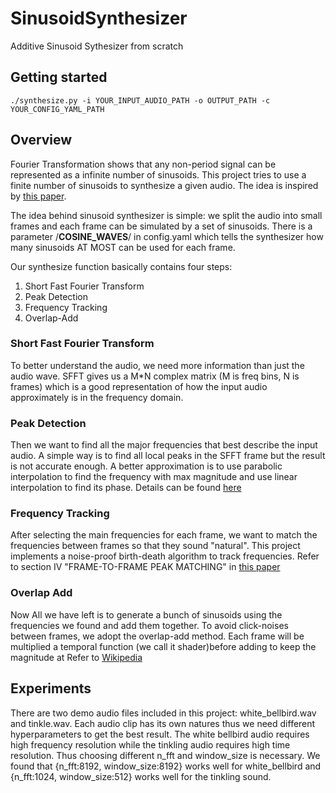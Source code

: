 # SinusoidSynthesizer
Additive Sinusoid Sythesizer from scratch



## Getting started
    ./synthesize.py -i YOUR_INPUT_AUDIO_PATH -o OUTPUT_PATH -c YOUR_CONFIG_YAML_PATH


## Overview

Fourier Transformation shows that any non-period signal can be represented as a infinite number of sinusoids. This project tries to use a finite number of sinusoids to synthesize a given audio. The idea is inspired by [this paper](https://ieeexplore.ieee.org/stamp/stamp.jsp?tp=&arnumber=1164910&tag=1).

The idea behind sinusoid synthesizer is simple: we split the audio into small frames and each frame can be simulated by a set of sinusoids. There is a parameter /**COSINE_WAVES**/ in config.yaml which tells the synthesizer how many sinusoids AT MOST can be used for each frame.

Our synthesize function basically contains four steps:
1. Short Fast Fourier Transform
2. Peak Detection
3. Frequency Tracking
4. Overlap-Add

### Short Fast Fourier Transform
To better understand the audio, we need more information than just the audio wave. SFFT gives us a M*N complex matrix (M is freq bins, N is frames) which is a good representation of how the input audio approximately is in the frequency domain.

### Peak Detection
Then we want to find all the major frequencies that best describe the input audio. A simple way is to find all local peaks in the SFFT frame but the result is not accurate enough. A better approximation is to use parabolic interpolation to find the frequency with max magnitude and use linear interpolation to find its phase. Details can be found [here](https://ccrma.stanford.edu/~jos/parshl/Peak_Detection_Steps_3.html)

### Frequency Tracking
After selecting the main frequencies for each frame, we want to match the frequencies between frames so that they sound "natural". This project implements a noise-proof birth-death algorithm to track frequencies. Refer to section IV "FRAME-TO-FRAME PEAK MATCHING" in [this paper](https://ieeexplore.ieee.org/stamp/stamp.jsp?tp=&arnumber=1164910&tag=1)

### Overlap Add
Now All we have left is to generate a bunch of sinusoids using the frequencies we found and add them together. To avoid click-noises between frames, we adopt the overlap-add method. Each frame will be multiplied a temporal function (we call it shader)before adding to keep the magnitude at 
Refer to [Wikipedia](https://en.wikipedia.org/wiki/Overlap%E2%80%93add_method)


## Experiments
There are two demo audio files included in this project: white_bellbird.wav and tinkle.wav. Each audio clip has its own natures thus we need different hyperparameters to get the best result.
The white bellbird audio requires high frequency resolution while the tinkling audio requires high time resolution. Thus choosing different n_fft and window_size is necessary. We found that {n_fft:8192, window_size:8192} works well for white_bellbird and {n_fft:1024, window_size:512} works well for the tinkling sound.